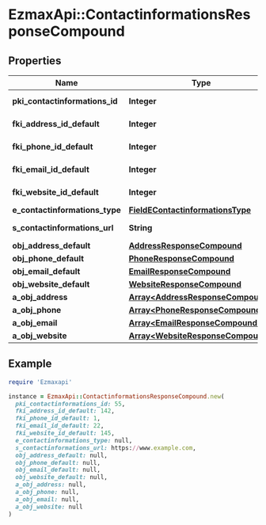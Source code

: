 # EzmaxApi::ContactinformationsResponseCompound

## Properties

| Name | Type | Description | Notes |
| ---- | ---- | ----------- | ----- |
| **pki_contactinformations_id** | **Integer** | The unique ID of the Contactinformations |  |
| **fki_address_id_default** | **Integer** | The unique ID of the Address | [optional] |
| **fki_phone_id_default** | **Integer** | The unique ID of the Phone. | [optional] |
| **fki_email_id_default** | **Integer** | The unique ID of the Email | [optional] |
| **fki_website_id_default** | **Integer** | The unique ID of the Website Default | [optional] |
| **e_contactinformations_type** | [**FieldEContactinformationsType**](FieldEContactinformationsType.md) |  |  |
| **s_contactinformations_url** | **String** | The url of the Contactinformations | [optional] |
| **obj_address_default** | [**AddressResponseCompound**](AddressResponseCompound.md) |  | [optional] |
| **obj_phone_default** | [**PhoneResponseCompound**](PhoneResponseCompound.md) |  | [optional] |
| **obj_email_default** | [**EmailResponseCompound**](EmailResponseCompound.md) |  | [optional] |
| **obj_website_default** | [**WebsiteResponseCompound**](WebsiteResponseCompound.md) |  | [optional] |
| **a_obj_address** | [**Array&lt;AddressResponseCompound&gt;**](AddressResponseCompound.md) |  |  |
| **a_obj_phone** | [**Array&lt;PhoneResponseCompound&gt;**](PhoneResponseCompound.md) |  |  |
| **a_obj_email** | [**Array&lt;EmailResponseCompound&gt;**](EmailResponseCompound.md) |  |  |
| **a_obj_website** | [**Array&lt;WebsiteResponseCompound&gt;**](WebsiteResponseCompound.md) |  |  |

## Example

```ruby
require 'Ezmaxapi'

instance = EzmaxApi::ContactinformationsResponseCompound.new(
  pki_contactinformations_id: 55,
  fki_address_id_default: 142,
  fki_phone_id_default: 1,
  fki_email_id_default: 22,
  fki_website_id_default: 145,
  e_contactinformations_type: null,
  s_contactinformations_url: https://www.example.com,
  obj_address_default: null,
  obj_phone_default: null,
  obj_email_default: null,
  obj_website_default: null,
  a_obj_address: null,
  a_obj_phone: null,
  a_obj_email: null,
  a_obj_website: null
)
```

